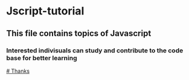# Jscript-tutorial
## This file contains topics of Javascript

### Interested indivisuals can study and contribute to the code base for better learning

<a href="www.github.com/pro402">
# Thanks

